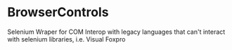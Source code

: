 # BrowserControls
Selenium Wraper for COM Interop with legacy languages that can't interact with selenium libraries, i.e. Visual Foxpro
